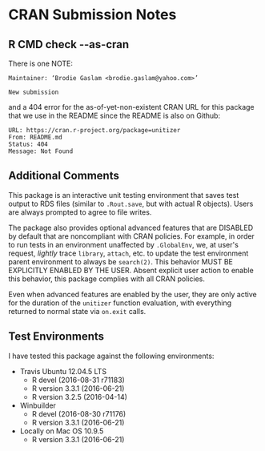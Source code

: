 # CRAN Submission Notes

## R CMD check --as-cran

There is one NOTE:

    Maintainer: ‘Brodie Gaslam <brodie.gaslam@yahoo.com>’

    New submission

and a 404 error for the as-of-yet-non-existent CRAN URL
for this package that we use in the README since the README
is also on Github:

    URL: https://cran.r-project.org/package=unitizer
    From: README.md
    Status: 404
    Message: Not Found

## Additional Comments

This package is an interactive unit testing environment
that saves test output to RDS files (similar to
`.Rout.save`, but with actual R objects).  Users are
always prompted to agree to file writes.

The package also provides optional advanced features
that are DISABLED by default that are noncompliant
with CRAN policies.  For example, in order to run tests
in an environment unaffected by `.GlobalEnv`, we, at
user's request, _lightly_ trace `library`, `attach`, etc. 
to update the test environment parent environment to always
be `search(2)`.  This behavior MUST BE EXPLICITLY ENABLED
BY THE USER.  Absent explicit user action to enable
this behavior, this package complies with all CRAN
policies.

Even when advanced features are enabled by the user,
they are only active for the duration of the `unitizer`
function evaluation, with everything returned to normal
state via `on.exit` calls.

## Test Environments

I have tested this package against the following
environments:

* Travis Ubuntu 12.04.5 LTS
    * R devel (2016-08-31 r71183)
    * R version 3.3.1 (2016-06-21)
    * R version 3.2.5 (2016-04-14)
* Winbuilder
    * R devel (2016-08-30 r71176)
    * R version 3.3.1 (2016-06-21)
* Locally on Mac OS 10.9.5
    * R version 3.3.1 (2016-06-21)

